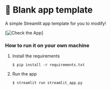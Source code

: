 # 🎈 Blank app template

A simple Streamlit app template for you to modify!

[![Check the App](https://fifa-datalab-the-game.streamlit.app)]

### How to run it on your own machine

1. Install the requirements

   ```
   $ pip install -r requirements.txt
   ```

2. Run the app

   ```
   $ streamlit run streamlit_app.py
   ```
